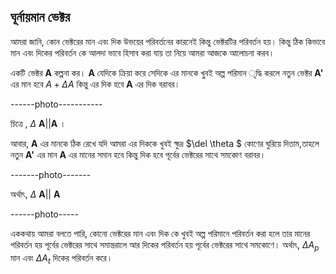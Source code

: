 ## ঘূর্নায়মান ভেক্টর

আমরা জানি, কোন ভেক্টরের মান এবং দিক উভয়ের পরিবর্তনের কারনেই কিন্তু ভেক্টরটির পরিবর্তন হয়। কিন্তু ঠিক কিভাবে মান এবং দিকের পরিবর্তন কে আলদা ভাবে হিসাব করা যায় তা নিয়ে আমরা আজকে
আলোচনা করব। 

একটি ভেক্টর **A** কল্পনা কর। **A** যেদিকে ক্রিয়া করে সেদিকে এর মানকে খু্বই অল্প পরিমান ৃদ্ধি করলে নতুন ভেক্টর **A'** এর মান হবে $A+\Delta A$ কিন্তু এর দিক হবে **A** এর দিক বরাবর।

------photo-----------

চিত্রে , $\Delta$ **A**||**A** ।

আবার, **A** এর মানকে ঠিক রেখে যদি আমরা এর দিককে খুবই ক্ষুদ্র $\del \theta $ কোণের ঘুরিয়ে দিতাম,তাহলে নতুন **A'** এর মান **A** এর মানের সমান হবে কিন্তু দিক হবে পূর্বের ভেক্টরের সাথে সমকোণ
বরাবর। 

-------photo-------

অর্থাৎ, $\Delta$ **A**|| **A** 

------photo-----

এককথায় আমরা বলতে পারি, কোনো ভেক্টরের মান এবং দিক কে খুবই অল্প পরিমানে পরিবর্তন করা হলে তার মানের পরিবর্তন হয় পূর্বের ভেক্টরের সাথে সমান্তরালে আর দিকের পরিবর্তন হয় পূর্বের ভেক্টরের সাথে সমকোণে।
অর্থাৎ, $\Delta A_p$ মান এবং $\Delta A_t$ দিকের পরিবর্তন করে। 
